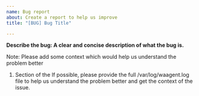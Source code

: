 ```yaml
---
name: Bug report
about: Create a report to help us improve
title: "[BUG] Bug Title"

---
```


**Describe the bug: A clear and concise description of what the bug is.**

Note: Please add some context which would help us understand the problem better
1. Section of the 
If possible, please provide the full /var/log/waagent.log file to help us understand the problem better and get the context of the issue.
